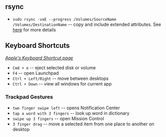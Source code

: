 ## rsync

* `sudo rsync -vaE --progress /Volumes/SourceName /Volumes/DestinationName` -- copy and include extended attributes. See [here](http://apple.stackexchange.com/questions/117465/fastest-and-safest-way-to-copy-massive-data-from-one-external-drive-to-another) for more details

## Keyboard Shortcuts
_[Apple's Keyboard Shortcut page](https://support.apple.com/en-us/HT201236)_

+ `Cmd + e` -- eject selected disk or volume
+ `F4` -- open Launchpad
+ `Ctrl + Left/Right` -- move between desktops
+ `Ctrl + Down` -- view all windows for current app
 
### Trackpad Gestures

+ `two finger swipe left` -- opens Notification Center
+ `tap a word with 3 fingers` -- look up word in dictionary
+ `swipe up 3 fingers` -- open Mission Control
+ `3 finger drag` -- move a selected item from one place to another on desktop
